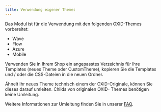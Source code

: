 ```yaml
---
title: Verwendung eigener Themes
---
```


Das Modul ist für die Verwendung mit den folgenden OXID-Themes vorbereitet:

* Wave
* Flow
* Azure
* Mobile

Verwenden Sie in Ihrem Shop ein angepasstes Verzeichnis für Ihre Templates (neues Theme oder CustomTheme), kopieren Sie die Templates  und / oder die CSS-Dateien in die neuen Ordner. 

Ähnelt Ihr neues Theme technisch einem der OXID-Originale, können Sie dieses darauf umleiten. Childs von originalen OXID- Themes benötigen keine Umleitung.

Weitere Informationen zur Umleitung finden Sie in unserer [FAQ](https://faq.d3data.de/oxid-eshop/module-oxid-eshop/anpassungen/template-bloecke-dem-eigenen-theme-zuordnen/).